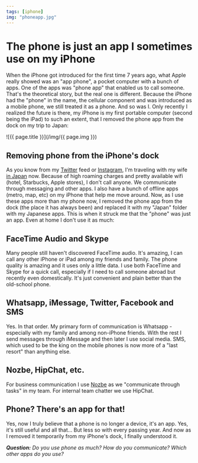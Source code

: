 ```yaml
---
tags: [iphone]
img: "phoneapp.jpg"
---
```


# The phone is just an app I sometimes use on my iPhone

When the iPhone got introduced for the first time 7 years ago, what Apple really showed was an "app phone", a pocket computer with a bunch of apps. One of the apps was "phone app" that enabled us to call someone. That's the theoretical story, but the real one is different. Because the iPhone had the "phone" in the name, the cellular component and was introduced as a mobile phone, we still treated it as a phone. And so was I. Only recently I realized the future is there, my iPhone is my first portable computer (second being the iPad) to such an extent, that I removed the phone app from the dock on my trip to Japan:

<!--More-->

![{{ page.title }}](/img/{{ page.img }})

## Removing phone from the iPhone's dock

As you know from my [Twitter][] feed or [Instagram][], I'm traveling with my wife [in Japan](/big-in-japan) now. Because of high roaming charges and pretty available wifi (hotel, Starbucks, Apple stores), I don't call anyone. We communicate through messaging and other apps. I also have a bunch of offline apps (metro, map, etc) on my iPhone that help me move around. Now, as I use these apps more than my phone now, I removed the phone app from the dock (the place it has always been) and replaced it with my "Japan" folder with my Japanese apps. This is when it struck me that the "phone" was just an app. Even at home I don't use it as much:



## FaceTime Audio and Skype

Many people still haven't discovered FaceTime audio. It's amazing, I can call any other iPhone or iPad among my friends and family. The phone quality is amazing and it uses only a little data. I use both FaceTime and Skype for a quick call, especially if I need to call someone abroad but recently even domestically. It's just convenient and plain better than the old-school phone.

## Whatsapp, iMessage, Twitter, Facebook and SMS

Yes. In that order. My primary form of communication is Whatsapp - especially with my family and among non-iPhone friends. With the rest I send messages through iMessage and then later I use social media. SMS, which used to be the king on the mobile phones is now more of a "last resort" than anything else.

## Nozbe, HipChat, etc.

For business communication I use [Nozbe][n] as we "communicate through tasks" in my team. For internal team chatter we use HipChat.

## Phone? There's an app for that!

Yes, now I truly believe that a phone is no longer a device, it's an app. Yes, it's still useful and all that... But less so with every passing year. And now as I removed it temporarily from my iPhone's dock, I finally understood it.

***Question:*** *Do you use phone as much? How do you communicate? Which other apps do you use?*

[Dropbox]: http://db.tt/kD7Liux
[Evernote]: /how-i-use-evernote
[Nozbe]: http://www.nozbe.com/
[s]: http://www.nozbe.com/signup
[#iPadOnly]: http://ipadonly.com/
[Productive! Magazine]: http://www.productivemag.com/
[Productive! Show]: /show
[Twitter]: http://twitter.com/MSliwinski
[Instagram]: http://pics.sliwinski.com



[n]: https://michael.gratis/nozbe